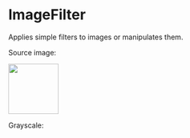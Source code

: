 # ImageFilter

Applies simple filters to images or manipulates them.

Source image:

<img src="https://user-images.githubusercontent.com/19901622/28267769-d22242e2-6afb-11e7-88c5-b2194902b977.jpg" width="100">

Grayscale:
